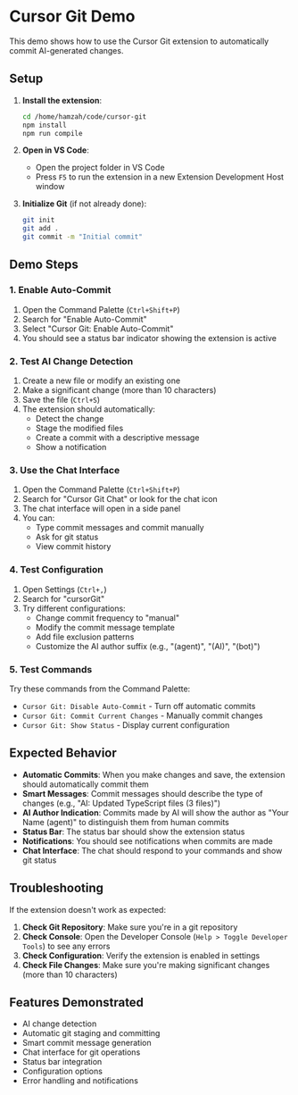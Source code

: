 # Cursor Git Demo

This demo shows how to use the Cursor Git extension to automatically commit AI-generated changes.

## Setup

1. **Install the extension**:
   ```bash
   cd /home/hamzah/code/cursor-git
   npm install
   npm run compile
   ```

2. **Open in VS Code**:
   - Open the project folder in VS Code
   - Press `F5` to run the extension in a new Extension Development Host window

3. **Initialize Git** (if not already done):
   ```bash
   git init
   git add .
   git commit -m "Initial commit"
   ```

## Demo Steps

### 1. Enable Auto-Commit

1. Open the Command Palette (`Ctrl+Shift+P`)
2. Search for "Enable Auto-Commit"
3. Select "Cursor Git: Enable Auto-Commit"
4. You should see a status bar indicator showing the extension is active

### 2. Test AI Change Detection

1. Create a new file or modify an existing one
2. Make a significant change (more than 10 characters)
3. Save the file (`Ctrl+S`)
4. The extension should automatically:
   - Detect the change
   - Stage the modified files
   - Create a commit with a descriptive message
   - Show a notification

### 3. Use the Chat Interface

1. Open the Command Palette (`Ctrl+Shift+P`)
2. Search for "Cursor Git Chat" or look for the chat icon
3. The chat interface will open in a side panel
4. You can:
   - Type commit messages and commit manually
   - Ask for git status
   - View commit history

### 4. Test Configuration

1. Open Settings (`Ctrl+,`)
2. Search for "cursorGit"
3. Try different configurations:
   - Change commit frequency to "manual"
   - Modify the commit message template
   - Add file exclusion patterns
   - Customize the AI author suffix (e.g., "(agent)", "(AI)", "(bot)")

### 5. Test Commands

Try these commands from the Command Palette:

- `Cursor Git: Disable Auto-Commit` - Turn off automatic commits
- `Cursor Git: Commit Current Changes` - Manually commit changes
- `Cursor Git: Show Status` - Display current configuration

## Expected Behavior

- **Automatic Commits**: When you make changes and save, the extension should automatically commit them
- **Smart Messages**: Commit messages should describe the type of changes (e.g., "AI: Updated TypeScript files (3 files)")
- **AI Author Indication**: Commits made by AI will show the author as "Your Name (agent)" to distinguish them from human commits
- **Status Bar**: The status bar should show the extension status
- **Notifications**: You should see notifications when commits are made
- **Chat Interface**: The chat should respond to your commands and show git status

## Troubleshooting

If the extension doesn't work as expected:

1. **Check Git Repository**: Make sure you're in a git repository
2. **Check Console**: Open the Developer Console (`Help > Toggle Developer Tools`) to see any errors
3. **Check Configuration**: Verify the extension is enabled in settings
4. **Check File Changes**: Make sure you're making significant changes (more than 10 characters)

## Features Demonstrated

- AI change detection
- Automatic git staging and committing
- Smart commit message generation
- Chat interface for git operations
- Status bar integration
- Configuration options
- Error handling and notifications

